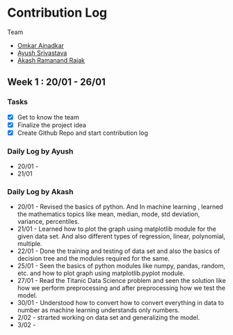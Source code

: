 # Contribution Log

Team
- [Omkar Ajnadkar](https://github.com/blackbird71SR/)
- [Ayush Srivastava](https://github.com/ayush700714)
- [Akash Ramanand Rajak](https://github.com/akash435)

## Week 1 : 20/01 - 26/01

### Tasks

- [x] Get to know the team
- [x] Finalize the project idea
- [x] Create Github Repo and start contribution log

### Daily Log by Ayush

- 20/01 - 
- 21/01

### Daily Log by Akash

- 20/01 - Revised the basics of python. And In machine learning , learned the mathematics topics like mean, median, mode, std deviation, variance, percentiles.
- 21/01 - Learned how to plot the graph using matplotlib module for the given data set. And also different types of regression, linear, polynomial, multiple.
- 22/01 - Done the training and testing of data set and also the basics of decision tree and the modules required for the same.
- 25/01 - Seen the basics of python modules like numpy, pandas, random, etc. and how to plot graph using matplotlib.pyplot module.
- 27/01 - Read the Titanic Data Science problem and seen the solution like how we perform preprocessing and after preprocessing how we test the model.
- 30/01 - Understood how to convert how to convert everything in data to number as machine learning understands only numbers.
- 2/02 - strarted working on data set and generalizing the model. 
- 3/02 - 
